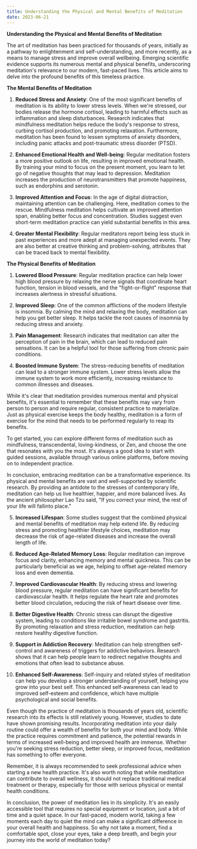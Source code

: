 ```yaml
---
title: Understanding the Physical and Mental Benefits of Meditation
date: 2023-06-21
---
```

**Understanding the Physical and Mental Benefits of Meditation**

The art of meditation has been practiced for thousands of years, initially as a pathway to enlightenment and self-understanding, and more recently, as a means to manage stress and improve overall wellbeing. Emerging scientific evidence supports its numerous mental and physical benefits, underscoring meditation's relevance to our modern, fast-paced lives. This article aims to delve into the profound benefits of this timeless practice.

**The Mental Benefits of Meditation**

1. **Reduced Stress and Anxiety**: One of the most significant benefits of meditation is its ability to lower stress levels. When we're stressed, our bodies release the hormone cortisol, leading to harmful effects such as inflammation and sleep disturbances. Research indicates that mindfulness meditation helps reduce the body's response to stress, curbing cortisol production, and promoting relaxation. Furthermore, meditation has been found to lessen symptoms of anxiety disorders, including panic attacks and post-traumatic stress disorder (PTSD).

2. **Enhanced Emotional Health and Well-being**: Regular meditation fosters a more positive outlook on life, resulting in improved emotional health. By training your mind to focus on the present moment, you learn to let go of negative thoughts that may lead to depression. Meditation increases the production of neurotransmitters that promote happiness, such as endorphins and serotonin.

3. **Improved Attention and Focus**: In the age of digital distraction, maintaining attention can be challenging. Here, meditation comes to the rescue. Mindfulness meditation helps cultivate an improved attention span, enabling better focus and concentration. Studies suggest even short-term meditation practice can yield substantial benefits in this area.

4. **Greater Mental Flexibility**: Regular meditators report being less stuck in past experiences and more adept at managing unexpected events. They are also better at creative thinking and problem-solving, attributes that can be traced back to mental flexibility.

**The Physical Benefits of Meditation**

1. **Lowered Blood Pressure**: Regular meditation practice can help lower high blood pressure by relaxing the nerve signals that coordinate heart function, tension in blood vessels, and the "fight-or-flight" response that increases alertness in stressful situations.

2. **Improved Sleep**: One of the common afflictions of the modern lifestyle is insomnia. By calming the mind and relaxing the body, meditation can help you get better sleep. It helps tackle the root causes of insomnia by reducing stress and anxiety.

3. **Pain Management**: Research indicates that meditation can alter the perception of pain in the brain, which can lead to reduced pain sensations. It can be a helpful tool for those suffering from chronic pain conditions.

4. **Boosted Immune System**: The stress-reducing benefits of meditation can lead to a stronger immune system. Lower stress levels allow the immune system to work more efficiently, increasing resistance to common illnesses and diseases.

While it's clear that meditation provides numerous mental and physical benefits, it's essential to remember that these benefits may vary from person to person and require regular, consistent practice to materialize. Just as physical exercise keeps the body healthy, meditation is a form of exercise for the mind that needs to be performed regularly to reap its benefits.

To get started, you can explore different forms of meditation such as mindfulness, transcendental, loving-kindness, or Zen, and choose the one that resonates with you the most. It's always a good idea to start with guided sessions, available through various online platforms, before moving on to independent practice.

In conclusion, embracing meditation can be a transformative experience. Its physical and mental benefits are vast and well-supported by scientific research. By providing an antidote to the stresses of contemporary life, meditation can help us live healthier, happier, and more balanced lives. As the ancient philosopher Lao Tzu said, "If you correct your mind, the rest of your life will fallinto place."

5. **Increased Lifespan**: Some studies suggest that the combined physical and mental benefits of meditation may help extend life. By reducing stress and promoting healthier lifestyle choices, meditation may decrease the risk of age-related diseases and increase the overall length of life.

6. **Reduced Age-Related Memory Loss**: Regular meditation can improve focus and clarity, enhancing memory and mental quickness. This can be particularly beneficial as we age, helping to offset age-related memory loss and even dementia.

7. **Improved Cardiovascular Health**: By reducing stress and lowering blood pressure, regular meditation can have significant benefits for cardiovascular health. It helps regulate the heart rate and promotes better blood circulation, reducing the risk of heart disease over time.

8. **Better Digestive Health**: Chronic stress can disrupt the digestive system, leading to conditions like irritable bowel syndrome and gastritis. By promoting relaxation and stress reduction, meditation can help restore healthy digestive function.

9. **Support in Addiction Recovery**: Meditation can help strengthen self-control and awareness of triggers for addictive behaviors. Research shows that it can help people learn to redirect negative thoughts and emotions that often lead to substance abuse.

10. **Enhanced Self-Awareness**: Self-inquiry and related styles of meditation can help you develop a stronger understanding of yourself, helping you grow into your best self. This enhanced self-awareness can lead to improved self-esteem and confidence, which have multiple psychological and social benefits.

Even though the practice of meditation is thousands of years old, scientific research into its effects is still relatively young. However, studies to date have shown promising results. Incorporating meditation into your daily routine could offer a wealth of benefits for both your mind and body. While the practice requires commitment and patience, the potential rewards in terms of increased well-being and improved health are immense. Whether you're seeking stress reduction, better sleep, or improved focus, meditation has something to offer everyone.

Remember, it is always recommended to seek professional advice when starting a new health practice. It's also worth noting that while meditation can contribute to overall wellness, it should not replace traditional medical treatment or therapy, especially for those with serious physical or mental health conditions.

In conclusion, the power of meditation lies in its simplicity. It's an easily accessible tool that requires no special equipment or location, just a bit of time and a quiet space. In our fast-paced, modern world, taking a few moments each day to quiet the mind can make a significant difference in your overall health and happiness. So why not take a moment, find a comfortable spot, close your eyes, take a deep breath, and begin your journey into the world of meditation today?